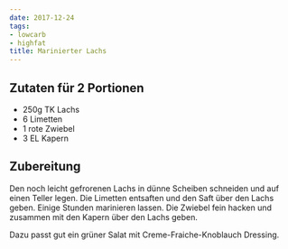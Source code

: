 ```yaml
---
date: 2017-12-24
tags:
- lowcarb
- highfat
title: Marinierter Lachs
---
```


## Zutaten für 2 Portionen
- 250g  TK Lachs
- 6     Limetten
- 1     rote Zwiebel
- 3 EL  Kapern

## Zubereitung
Den noch leicht gefrorenen Lachs in dünne Scheiben schneiden und auf einen Teller legen. Die Limetten entsaften und den Saft über den Lachs geben. Einige Stunden marinieren lassen.
Die Zwiebel fein hacken und zusammen mit den Kapern über den Lachs geben.

Dazu passt gut ein grüner Salat mit Creme-Fraiche-Knoblauch Dressing.
